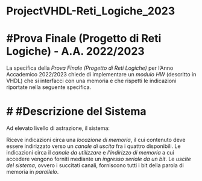 # ProjectVHDL-Reti_Logiche_2023
# #Prova Finale (Progetto di Reti Logiche) - A.A. 2022/2023
La specifica della *Prova Finale (Progetto di Reti Logiche)* per l’Anno Accademico 2022/2023 chiede di implementare un *modulo HW* (descritto in VHDL) che si interfacci con una memoria e che rispetti le indicazioni riportate nella seguente specifica.

# # #Descrizione del Sistema
Ad elevato livello di astrazione, il sistema:

Riceve indicazioni circa una *locazione di memoria*, il cui contenuto deve essere indirizzato verso un *canale di uscita* fra i quattro disponibili.
Le indicazioni circa il *canale da utilizzare* e *l’indirizzo di memoria* a cui accedere vengono forniti mediante un *ingresso seriale da un bit*.
Le *uscite del sistema*, ovvero i succitati canali, forniscono tutti i bit della parola di memoria in *parallelo*.
